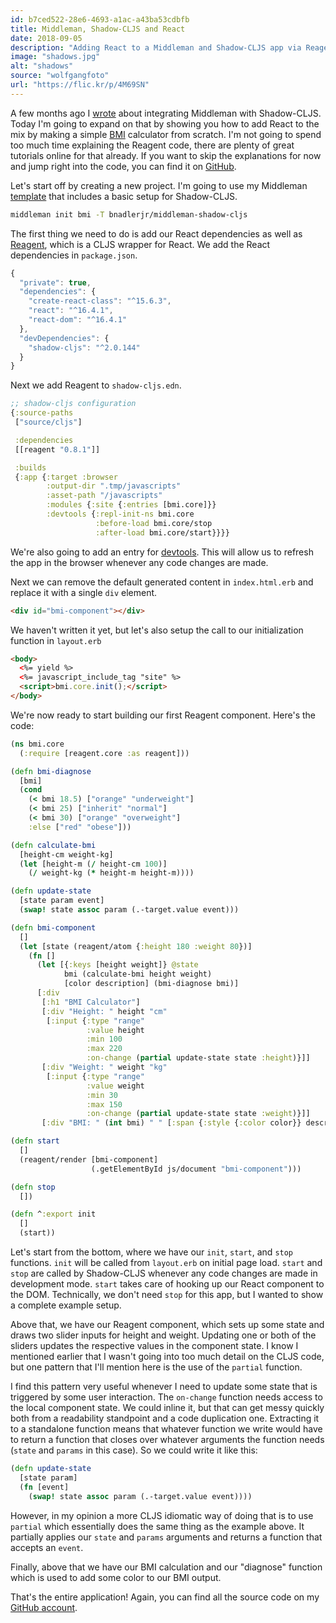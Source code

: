 ```yaml
---
id: b7ced522-28e6-4693-a1ac-a43ba53cdbfb
title: Middleman, Shadow-CLJS and React
date: 2018-09-05
description: "Adding React to a Middleman and Shadow-CLJS app via Reagent."
image: "shadows.jpg"
alt: "shadows"
source: "wolfgangfoto"
url: "https://flic.kr/p/4M69SN"
---
```

A few months ago I [wrote](/articles/2018/01/28/clojurescript-with-middleman-via-shadow-cljs.html) about integrating Middleman with Shadow-CLJS. Today I'm going to expand on that by showing you how to add React to the mix by making a simple [BMI](https://en.m.wikipedia.org/wiki/Body_mass_index) calculator from scratch. I'm not going to spend too much time explaining the Reagent code, there are plenty of great tutorials online for that already. If you want to skip the explanations for now and jump right into the code, you can find it on [GitHub](https://github.com/bnadlerjr/bmi).

Let's start off by creating a new project. I'm going to use my Middleman [template](https://github.com/bnadlerjr/middleman-shadow-cljs) that includes a basic setup for Shadow-CLJS.

```bash
middleman init bmi -T bnadlerjr/middleman-shadow-cljs
```

The first thing we need to do is add our React dependencies as well as [Reagent](https://reagent-project.github.io), which is a CLJS wrapper for React. We add the React dependencies in `package.json`.

```javascript
{
  "private": true,
  "dependencies": {
    "create-react-class": "^15.6.3",
    "react": "^16.4.1",
    "react-dom": "^16.4.1"
  },
  "devDependencies": {
    "shadow-cljs": "^2.0.144"
  }
}
```

Next we add Reagent to `shadow-cljs.edn`.

```clojure
;; shadow-cljs configuration
{:source-paths
 ["source/cljs"]

 :dependencies
 [[reagent "0.8.1"]]

 :builds
 {:app {:target :browser
        :output-dir ".tmp/javascripts"
        :asset-path "/javascripts"
        :modules {:site {:entries [bmi.core]}}
        :devtools {:repl-init-ns bmi.core
                   :before-load bmi.core/stop
                   :after-load bmi.core/start}}}}
```

We're also going to add an entry for [devtools](https://shadow-cljs.github.io/docs/UsersGuide.html#devtools). This will allow us to refresh the app in the browser whenever any code changes are made.

Next we can remove the default generated content in `index.html.erb` and replace it with a single `div` element.

```html
<div id="bmi-component"></div>
```

We haven't written it yet, but let's also setup the call to our initialization function in `layout.erb`

```html
<body>
  <%= yield %>
  <%= javascript_include_tag "site" %>
  <script>bmi.core.init();</script>
</body>
```

We're now ready to start building our first Reagent component. Here's the code:

```clojure
(ns bmi.core
  (:require [reagent.core :as reagent]))

(defn bmi-diagnose
  [bmi]
  (cond
    (< bmi 18.5) ["orange" "underweight"]
    (< bmi 25) ["inherit" "normal"]
    (< bmi 30) ["orange" "overweight"]
    :else ["red" "obese"]))

(defn calculate-bmi
  [height-cm weight-kg]
  (let [height-m (/ height-cm 100)]
    (/ weight-kg (* height-m height-m))))

(defn update-state
  [state param event]
  (swap! state assoc param (.-target.value event)))

(defn bmi-component
  []
  (let [state (reagent/atom {:height 180 :weight 80})]
    (fn []
      (let [{:keys [height weight]} @state
            bmi (calculate-bmi height weight)
            [color description] (bmi-diagnose bmi)]
      [:div
       [:h1 "BMI Calculator"]
       [:div "Height: " height "cm"
        [:input {:type "range"
                 :value height
                 :min 100
                 :max 220
                 :on-change (partial update-state state :height)}]]
       [:div "Weight: " weight "kg"
        [:input {:type "range"
                 :value weight
                 :min 30
                 :max 150
                 :on-change (partial update-state state :weight)}]]
       [:div "BMI: " (int bmi) " " [:span {:style {:color color}} description]]]))))

(defn start
  []
  (reagent/render [bmi-component]
                  (.getElementById js/document "bmi-component")))

(defn stop
  [])

(defn ^:export init
  []
  (start))
```

Let's start from the bottom, where we have our `init`, `start`, and `stop` functions. `init` will be called from `layout.erb` on initial page load. `start` and `stop` are called by Shadow-CLJS whenever any code changes are made in development mode. `start` takes care of hooking up our React component to the DOM. Technically, we don't need `stop` for this app, but I wanted to show a complete example setup.

Above that, we have our Reagent component, which sets up some state and draws two slider inputs for height and weight. Updating one or both of the sliders updates the respective values in the component state. I know I mentioned earlier that I wasn't going into too much detail on the CLJS code, but one pattern that I'll mention here is the use of the `partial` function.

I find this pattern very useful whenever I need to update some state that is triggered by some user interaction. The `on-change` function needs access to the local component state. We could inline it, but that can get messy quickly both from a readability standpoint and a code duplication one. Extracting it to a standalone function means that whatever function we write would have to return a function that closes over whatever arguments the function needs (`state` and `params` in this case). So we could write it like this:

```clojure
(defn update-state
  [state param]
  (fn [event]
    (swap! state assoc param (.-target.value event))))
```

However, in my opinion a more CLJS idiomatic way of doing that is to use `partial` which essentially does the same thing as the example above. It partially applies our `state` and `params` arguments and returns a function that accepts an `event`.

Finally, above that we have our BMI calculation and our "diagnose" function which is used to add some color to our BMI output.

That's the entire application! Again, you can find all the source code on my [GitHub account](https://github.com/bnadlerjr/bmi).
